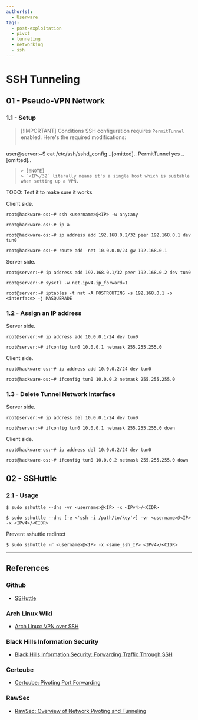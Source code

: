 ```yaml
---
author(s):
  - Userware
tags:
  - post-exploitation
  - pivot
  - tunneling
  - networking
  - ssh
---
```

# SSH Tunneling

## 01 - Pseudo-VPN Network

### 1.1 - Setup

> [!IMPORTANT] Conditions
> SSH configuration requires `PermitTunnel` enabled. Here's the required modifications:
> ```
user@server:~$ cat /etc/ssh/sshd_config
..[omitted]..
PermitTunnel yes
..[omitted]..
> ```
>> [!NOTE]
>> `<IP>/32` literally means it's a single host which is suitable when setting up a VPN.

TODO: Test it to make sure it works

Client side.

```
root@hackware-os:~# ssh <username>@<IP> -w any:any

root@hackware-os:~# ip a

root@hackware-os:~# ip address add 192.168.0.2/32 peer 192.168.0.1 dev tun0

root@hackware-os:~# route add -net 10.0.0.0/24 gw 192.168.0.1
```

Server side.

```
root@server:~# ip address add 192.168.0.1/32 peer 192.168.0.2 dev tun0

root@server:~# sysctl -w net.ipv4.ip_forward=1

root@server:~# iptables -t nat -A POSTROUTING -s 192.168.0.1 -o <interface> -j MASQUERADE
```

### 1.2 - Assign an IP address

Server side.

```
root@server:~# ip address add 10.0.0.1/24 dev tun0

root@server:~# ifconfig tun0 10.0.0.1 netmask 255.255.255.0
```

Client side.

```
root@hackware-os:~# ip address add 10.0.0.2/24 dev tun0

root@hackware-os:~# ifconfig tun0 10.0.0.2 netmask 255.255.255.0
```

### 1.3 - Delete Tunnel Network Interface

Server side.

```
root@server:~# ip address del 10.0.0.1/24 dev tun0

root@server:~# ifconfig tun0 10.0.0.1 netmask 255.255.255.0 down
```

Client side.

```
root@hackware-os:~# ip address del 10.0.0.2/24 dev tun0

root@hackware-os:~# ifconfig tun0 10.0.0.2 netmask 255.255.255.0 down
```

## 02 - SSHuttle

### 2.1 - Usage

```
$ sudo sshuttle --dns -vr <username>@<IP> -x <IPv4>/<CIDR>

$ sudo sshuttle --dns [-e <'ssh -i /path/to/key'>] -vr <username>@<IP> -x <IPv4>/<CIDR>
```

Prevent sshuttle redirect

```
$ sudo sshuttle -r <username>@<IP> -x <same_ssh_IP> <IPv4>/<CIDR>
```

---
## References

### Github

- [SSHuttle](https://github.com/sshuttle/sshuttle)

### Arch Linux Wiki

- [Arch Linux: VPN over SSH](https://wiki.archlinux.org/title/VPN_over_SSH)

### Black Hills Information Security

- [Black Hills Information Security: Forwarding Traffic Through SSH](https://www.blackhillsinfosec.com/forwarding-traffic-through-ssh/)

### Certcube

- [Certcube: Pivoting Port Forwarding](https://blog.certcube.com/pivoting-port-forwarding/)

### RawSec

- [RawSec: Overview of Network Pivoting and Tunneling](https://blog.raw.pm/en/state-of-the-art-of-network-pivoting-in-2019/)